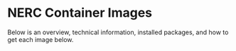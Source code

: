 
# NERC Container Images

Below is an overview, technical information, installed packages, and how to get each image below.
